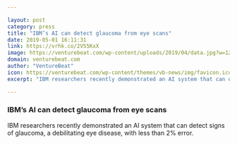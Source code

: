 ```yaml
---

layout: post
category: press
title: "IBM’s AI can detect glaucoma from eye scans"
date: 2019-05-01 16:11:31
link: https://vrhk.co/2V55KxX
image: https://venturebeat.com/wp-content/uploads/2019/04/data.jpg?w=1200&strip=all
domain: venturebeat.com
author: "VentureBeat"
icon: https://venturebeat.com/wp-content/themes/vb-news/img/favicon.ico
excerpt: "IBM researchers recently demonstrated an AI system that can detect signs of glaucoma, a debilitating eye disease, with less than 2% error."

---
```


### IBM’s AI can detect glaucoma from eye scans

IBM researchers recently demonstrated an AI system that can detect signs of glaucoma, a debilitating eye disease, with less than 2% error.